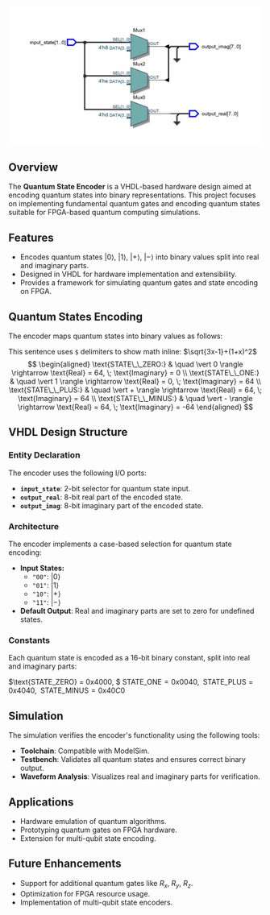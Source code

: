 ![encoder](encoder.jpg)

## Overview
The **Quantum State Encoder** is a VHDL-based hardware design aimed at encoding quantum states into binary representations. This project focuses on implementing fundamental quantum gates and encoding quantum states suitable for FPGA-based quantum computing simulations.

## Features
- Encodes quantum states $\vert 0 \rangle$, $\vert 1 \rangle$, $\vert + \rangle$, $\vert - \rangle$ into binary values split into real and imaginary parts.
- Designed in VHDL for hardware implementation and extensibility.
- Provides a framework for simulating quantum gates and state encoding on FPGA.

## Quantum States Encoding
The encoder maps quantum states into binary values as follows:

This sentence uses `$` delimiters to show math inline: $\sqrt{3x-1}+(1+x)^2$
$$
\begin{aligned}
\text{STATE\_\_ZERO:} & \quad \vert 0 \rangle \rightarrow \text{Real} = 64, \; \text{Imaginary} = 0 \\
\text{STATE\_\_ONE:} & \quad \vert 1 \rangle \rightarrow \text{Real} = 0, \; \text{Imaginary} = 64 \\
\text{STATE\_\_PLUS:} & \quad \vert + \rangle \rightarrow \text{Real} = 64, \; \text{Imaginary} = 64 \\
\text{STATE\_\_MINUS:} & \quad \vert - \rangle \rightarrow \text{Real} = 64, \; \text{Imaginary} = -64
\end{aligned}
$$


## VHDL Design Structure
### Entity Declaration
The encoder uses the following I/O ports:

- **`input_state`**: 2-bit selector for quantum state input.
- **`output_real`**: 8-bit real part of the encoded state.
- **`output_imag`**: 8-bit imaginary part of the encoded state.

### Architecture
The encoder implements a case-based selection for quantum state encoding:

- **Input States:**
  - `"00"`: $\vert 0 \rangle$
  - `"01"`: $\vert 1 \rangle$
  - `"10"`: $\vert + \rangle$
  - `"11"`: $\vert - \rangle$
- **Default Output**: Real and imaginary parts are set to zero for undefined states.

### Constants
Each quantum state is encoded as a 16-bit binary constant, split into real and imaginary parts:

$\text{STATE\_ZERO} = 0x4000, \$ 
$\text{STATE\_ONE} = 0x0040, \;$
$\text{STATE\_PLUS} = 0x4040, \;$
$\text{STATE\_MINUS} = 0x40C0$


## Simulation
The simulation verifies the encoder's functionality using the following tools:
- **Toolchain**: Compatible with ModelSim.
- **Testbench**: Validates all quantum states and ensures correct binary output.
- **Waveform Analysis**: Visualizes real and imaginary parts for verification.

## Applications
- Hardware emulation of quantum algorithms.
- Prototyping quantum gates on FPGA hardware.
- Extension for multi-qubit state encoding.

## Future Enhancements
- Support for additional quantum gates like $R_x$, $R_y$, $R_z$.
- Optimization for FPGA resource usage.
- Implementation of multi-qubit state encoders.
